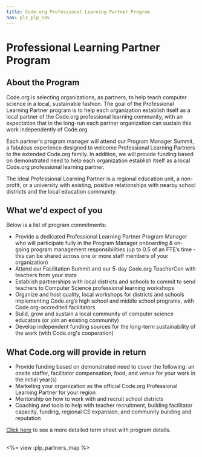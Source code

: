 ```yaml
---
title: Code.org Professional Learning Partner Program
nav: plc_plp_nav
---
```

# Professional Learning Partner Program #

## About the Program

Code.org is selecting organizations, as partners, to help teach computer science in a local, sustainable fashion. The goal of the Professional Learning Partner program is to help each organization establish itself as a local partner of the Code.org professional learning community, with an expectation that in the long-run each partner organization can sustain this work independently of Code.org.

Each partner's program manager will attend our Program Manager Summit, a fabulous experience designed to welcome Professional Learning Partners to the extended Code.org family. In addition, we will provide funding based on demonstrated need to help each organization establish itself as a local Code.org professional learning partner.

The ideal Professional Learning Partner is a regional education unit, a non-profit, or a university with existing, positive relationships with nearby school districts and the local education community.

## What we'd expect of you
Below is a list of program commitments:

- Provide a dedicated Professional Learning Partner Program Manager who will participate fully in the Program Manager onboarding & on-going program management responsibilities (up to 0.5 of an FTE’s time - this can be shared across one or more staff members of your organization)
- Attend our Facilitation Summit and our 5-day Code.org TeacherCon with teachers from your state
- Establish partnerships with local districts and schools to commit to send teachers to Computer Science professional learning workshops
- Organize and host quality, local workshops for districts and schools implementing Code.org’s high school and middle school programs, with Code.org-accredited facilitators
- Build, grow and sustain a local community of computer science educators (or join an existing community)
- Develop independent funding sources for the long-term sustainability of the work (with Code.org's cooperation)

 
## What Code.org will provide in return
- Provide funding based on demonstrated need to cover the following: an onsite staffer, facilitator compensation, food, and venue for your work in the initial year(s)
- Marketing your organization as the official Code.org Professional Learning Partner for your region
- Mentorship on how to work with and recruit school districts
- Coaching and tools to help with teacher recruitment, building facilitator capacity, funding, regional CS expansion, and community building and reputation

<a href="/educate/plc/plp-terms" target=_blank>Click here</a> to see a more detailed term sheet with program details.

 
## <a name="partners"></a>

<%= view :plp_partners_map %>


